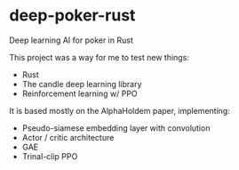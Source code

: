 # deep-poker-rust
Deep learning AI for poker in Rust

This project was a way for me to test new things:
- Rust
- The candle deep learning library
- Reinforcement learning w/ PPO

It is based mostly on the AlphaHoldem paper, implementing:
- Pseudo-siamese embedding layer with convolution
- Actor / critic architecture
- GAE
- Trinal-clip PPO
